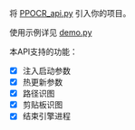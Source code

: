 将 [PPOCR_api.py](PPOCR_api.py) 引入你的项目。

使用示例详见 [demo.py](demo.py)

本API支持的功能：

- [x] 注入启动参数
- [x] 热更新参数
- [x] 路径识图
- [x] 剪贴板识图
- [x] 结束引擎进程